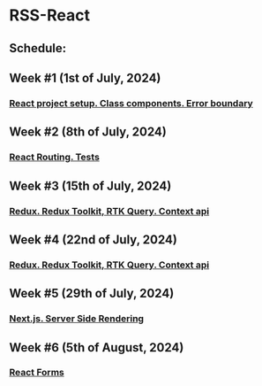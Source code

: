 # RSS-React

## Schedule:

## Week #1 (1st of July, 2024)
### [React project setup. Class components. Error boundary](https://github.com/rolling-scopes-school/tasks/blob/master/react/modules/tasks/class-components.md])

## Week #2 (8th of July, 2024)
### [React Routing. Tests](https://github.com/rolling-scopes-school/tasks/blob/master/react/modules/tasks/routing.md)

## Week #3 (15th of July, 2024)
### [Redux. Redux Toolkit, RTK Query. Context api](https://github.com/rolling-scopes-school/tasks/blob/master/react/modules/tasks/redux.md)

## Week #4 (22nd of July, 2024)
### [Redux. Redux Toolkit, RTK Query. Context api](https://github.com/rolling-scopes-school/tasks/blob/master/react/modules/tasks/redux.md)

## Week #5 (29th of July, 2024)
### [Next.js. Server Side Rendering](https://github.com/rolling-scopes-school/tasks/blob/master/react/modules/tasks/nextjs-ssr-ssg.md)

## Week #6 (5th of August, 2024)
### [React Forms](https://github.com/rolling-scopes-school/tasks/tree/master/react/modules/forms)